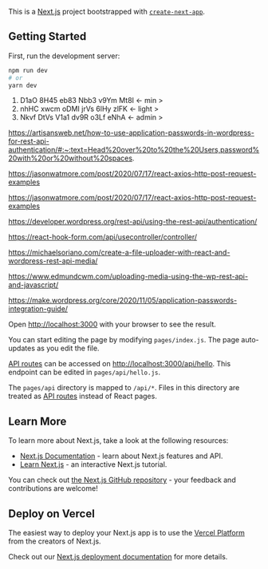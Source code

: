 This is a [Next.js](https://nextjs.org/) project bootstrapped with [`create-next-app`](https://github.com/vercel/next.js/tree/canary/packages/create-next-app).

## Getting Started

First, run the development server:

```bash
npm run dev
# or
yarn dev
```

1. D1aO 8H45 eb83 Nbb3 v9Ym Mt8I <- min >
2. nhHC xwcm oDMI jrVs 6lHy zlFK <- light >
3. Nkvf DtVs V1a1 dv9R o3Lf eNhA <- admin >

https://artisansweb.net/how-to-use-application-passwords-in-wordpress-for-rest-api-authentication/#:~:text=Head%20over%20to%20the%20Users,password%20with%20or%20without%20spaces.

https://jasonwatmore.com/post/2020/07/17/react-axios-http-post-request-examples

https://jasonwatmore.com/post/2020/07/17/react-axios-http-post-request-examples

https://developer.wordpress.org/rest-api/using-the-rest-api/authentication/

https://react-hook-form.com/api/usecontroller/controller/

https://michaelsoriano.com/create-a-file-uploader-with-react-and-wordpress-rest-api-media/

https://www.edmundcwm.com/uploading-media-using-the-wp-rest-api-and-javascript/

https://make.wordpress.org/core/2020/11/05/application-passwords-integration-guide/

Open [http://localhost:3000](http://localhost:3000) with your browser to see the result.

You can start editing the page by modifying `pages/index.js`. The page auto-updates as you edit the file.

[API routes](https://nextjs.org/docs/api-routes/introduction) can be accessed on [http://localhost:3000/api/hello](http://localhost:3000/api/hello). This endpoint can be edited in `pages/api/hello.js`.

The `pages/api` directory is mapped to `/api/*`. Files in this directory are treated as [API routes](https://nextjs.org/docs/api-routes/introduction) instead of React pages.

## Learn More

To learn more about Next.js, take a look at the following resources:

- [Next.js Documentation](https://nextjs.org/docs) - learn about Next.js features and API.
- [Learn Next.js](https://nextjs.org/learn) - an interactive Next.js tutorial.

You can check out [the Next.js GitHub repository](https://github.com/vercel/next.js/) - your feedback and contributions are welcome!

## Deploy on Vercel

The easiest way to deploy your Next.js app is to use the [Vercel Platform](https://vercel.com/new?utm_medium=default-template&filter=next.js&utm_source=create-next-app&utm_campaign=create-next-app-readme) from the creators of Next.js.

Check out our [Next.js deployment documentation](https://nextjs.org/docs/deployment) for more details.
